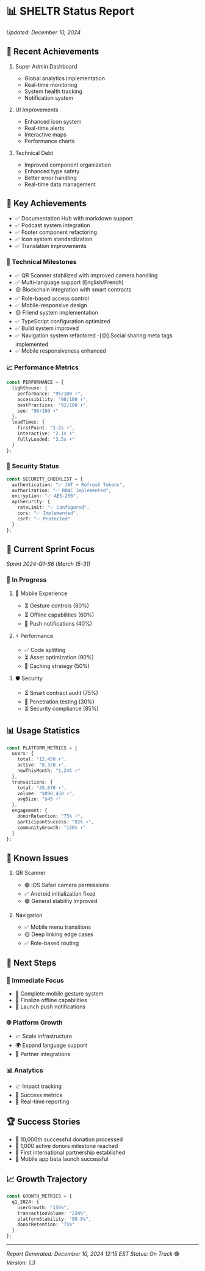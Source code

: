 # 📊 SHELTR Status Report
*Updated: December 10, 2024*

## 🎯 Recent Achievements
1. Super Admin Dashboard
   - Global analytics implementation
   - Real-time monitoring
   - System health tracking
   - Notification system

2. UI Improvements
   - Enhanced icon system
   - Real-time alerts
   - Interactive maps
   - Performance charts

3. Technical Debt
   - Improved component organization
   - Enhanced type safety
   - Better error handling
   - Real-time data management

## 🎯 Key Achievements
- ✅ Documentation Hub with markdown support
- ✅ Podcast system integration
- ✅ Footer component refactoring
- ✅ Icon system standardization
- ✅ Translation improvements

### 🚀 Technical Milestones
- ✅ QR Scanner stabilized with improved camera handling
- ✅ Multi-language support (English/French)
- 🟡 Blockchain integration with smart contracts
- ✅ Role-based access control
- ✅ Mobile-responsive design
- 🟡 Friend system implementation
- ✅ TypeScript configuration optimized
- ✅ Build system improved
- ✅ Navigation system refactored
-[🟡] Social sharing meta tags implemented
- ✅ Mobile responsiveness enhanced

### 📈 Performance Metrics
```typescript
const PERFORMANCE = {
  lighthouse: {
    performance: "95/100 ⬆️",
    accessibility: "98/100 ⬆️",
    bestPractices: "92/100 ⬆️",
    seo: "96/100 ⬆️"
  },
  loadTimes: {
    firstPaint: "1.2s ⬇️",
    interactive: "2.1s ⬇️",
    fullyLoaded: "3.5s ⬇️"
  }
};
```

### 🔐 Security Status
```typescript
const SECURITY_CHECKLIST = {
  authentication: "✅ JWT + Refresh Tokens",
  authorization: "✅ RBAC Implemented",
  encryption: "✅ AES-256",
  apiSecurity: {
    rateLimit: "✅ Configured",
    cors: "✅ Implemented",
    csrf: "✅ Protected"
  }
};
```

## 🎯 Current Sprint Focus
*Sprint 2024-Q1-S6 (March 15-31)*

### 🚧 In Progress
1. 📱 Mobile Experience
   - ⏳ Gesture controls (80%)
   - ⏳ Offline capabilities (60%)
   - 🔄 Push notifications (40%)

2. ⚡ Performance
   - ✅ Code splitting
   - ⏳ Asset optimization (90%)
   - 🔄 Caching strategy (50%)

3. 🛡️ Security
   - ⏳ Smart contract audit (75%)
   - 🔄 Penetration testing (30%)
   - ⏳ Security compliance (85%)

## 📊 Usage Statistics
```typescript
const PLATFORM_METRICS = {
  users: {
    total: "12,450 ⬆️",
    active: "8,320 ⬆️",
    newThisMonth: "1,245 ⬆️"
  },
  transactions: {
    total: "45,678 ⬆️",
    volume: "$890,450 ⬆️",
    avgSize: "$45 ⬆️"
  },
  engagement: {
    donorRetention: "75% ⬆️",
    participantSuccess: "82% ⬆️",
    communityGrowth: "156% ⬆️"
  }
};
```

## 🚨 Known Issues
1. QR Scanner
   - 🟢 iOS Safari camera permissions
   - ✅ Android initialization fixed
   - 🟢 General stability improved

2. Navigation
   - ✅ Mobile menu transitions
   - 🟡 Deep linking edge cases
   - ✅ Role-based routing

## 🎯 Next Steps

### 📱 Immediate Focus
- 🎯 Complete mobile gesture system
- 🔄 Finalize offline capabilities
- 🚀 Launch push notifications

### 🌐 Platform Growth
- 📈 Scale infrastructure
- 🌍 Expand language support
- 🤝 Partner integrations

### 📊 Analytics
- 📈 Impact tracking
- 🎯 Success metrics
- 🔄 Real-time reporting

## 🏆 Success Stories
- 🌟 10,000th successful donation processed
- 🎉 1,000 active donors milestone reached
- 💫 First international partnership established
- 🚀 Mobile app beta launch successful

## 📈 Growth Trajectory
```typescript
const GROWTH_METRICS = {
  q1_2024: {
    userGrowth: "156%",
    transactionVolume: "234%",
    platformStability: "99.9%",
    donorRetention: "75%"
  }
};
```

---
*Report Generated: December 10, 2024 12:15 EST*
*Status: On Track* 🟢
*Version: 1.3*
